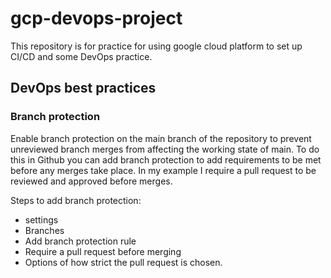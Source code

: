 # gcp-devops-project
This repository is for practice for using google cloud platform to set up CI/CD and some DevOps practice.

## DevOps best practices

### Branch protection

Enable branch protection on the main branch of the repository to prevent unreviewed branch merges from affecting the working state of main.
To do this in Github you can add branch protection to add requirements to be met before any merges take place. In my example I require a pull request to be reviewed and approved before merges.

Steps to add branch protection:
* settings
* Branches
* Add branch protection rule
* Require a pull request before merging
* Options of how strict the pull request is chosen.
